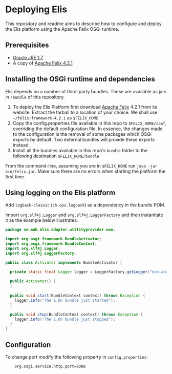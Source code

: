 # Deploying Elis

This repository and readme aims to describe how to configure and deploy the Elis platform using the Apache Felix OSGi runtime. 

## Prerequisites 

* [Oracle JRE 1.7](http://www.oracle.com/technetwork/java/javase/downloads/index.html) 
* A copy of [Apache Felix 4.2.1](http://felix.apache.org/downloads.cgi)


## Installing the OSGi runtime and dependencies

Elis depends on a number of third-party bundles. These are available as jars in `/bundle` of this repository. 

1. To deploy the Elis Platform first download [Apache Felix](http://felix.apache.org/) 4.2.1 from its website. Extract the tarball to a location of your choice. We shall use `~/felix-framework-4.2.1` as `$FELIX_HOME` 
2. Copy the config.properties file available in this repo to `$FELIX_HOME/conf`, overriding the default configuration file. In essence, the changes made to the configuration is the removal of some packages which OSGi exports by default. Two external bundles will provide these exports instead. 
3. Install all the bundles available in this repo's `bundle` folder to the following destination `$FELIX_HOME/bundle`

From the command-line, assuming you are in `$FELIX_HOME` run `java -jar bin/felix.jar`. Make sure there are no errors when starting the platform the first time. 

## Using logging on the Elis platform

Add `logback-classic` (`ch.qos.logback`) as a dependency in the bundle POM. 

Import `org.slf4j.Logger` and `org.slf4j.LoggerFactory` and then instantiate it as the example below illustrates. 

```java
package se.mah.elis.adaptor.utilityprovider.eon;

import org.osgi.framework.BundleActivator;
import org.osgi.framework.BundleContext;
import org.slf4j.Logger;
import org.slf4j.LoggerFactory;

public class Activator implements BundleActivator {

  private static final Logger logger = LoggerFactory.getLogger("eon-adaptor"); 
  
  public Activator() {
  }
  
  public void start(BundleContext context) throws Exception {
    logger.info("The E.On bundle just started");
  }

  public void stop(BundleContext context) throws Exception {
    logger.info("The E.On bundle just stopped");
  }
}
```

## Configuration

To change port modify the following property in `config.properties`:

```
    org.osgi.service.http.port=8088
```